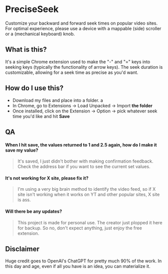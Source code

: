# PreciseSeek
Customize your backward and forward seek times on popular video sites. For optimal experience, please use a device with a mappable (side) scroller or a (mechanical keyboard) knob.

## What is this?
It's a simple Chrome extension used to make the "-" and "=" keys into seeking keys (typically the functionality of arrow keys). The seek duration is customizable, allowing for a seek time as precise as you'd want.

## How do I use this?
- Download my files and place into a folder. a
- In Chrome, go to Extensions -> Load Unpacked -> Import **the folder**
- Once installed, click on the Extension -> Option -> pick whatever seek time you'd like and hit **Save**

## QA
#### When I hit save, the values returned to 1 and 2.5 again, how do I make it save my value?
> It's saved, I just didn't bother with making confirmation feedback. Check the address bar if you want to see the current set values.

#### It's not working for X site, please fix it?
> I'm using a very big brain method to identify the video feed, so if X site isn't working when it works on YT and other popular sites, X site is ass.

#### Will there be any updates?
> This project is made for personal use. The creator just plopped it here for backup. So no, don't expect anything, just enjoy the free extension.









## Disclaimer
Huge credit goes to OpenAI's ChatGPT for pretty much 90% of the work. In this day and age, even if all you have is an idea, you can materialize it.
